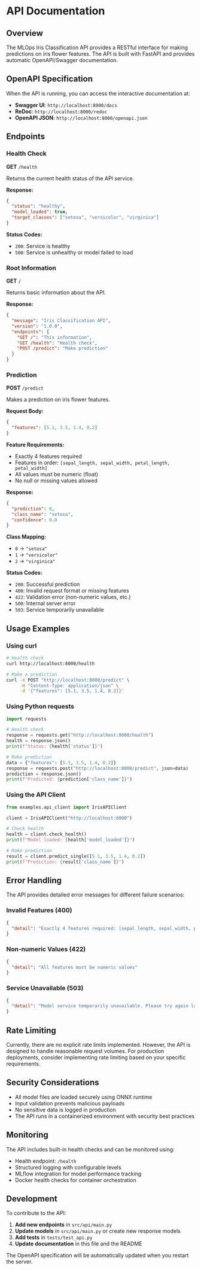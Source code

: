 # API Documentation

## Overview

The MLOps Iris Classification API provides a RESTful interface for making predictions on iris flower features. The API is built with FastAPI and provides automatic OpenAPI/Swagger documentation.

## OpenAPI Specification

When the API is running, you can access the interactive documentation at:

- **Swagger UI**: `http://localhost:8000/docs`
- **ReDoc**: `http://localhost:8000/redoc`
- **OpenAPI JSON**: `http://localhost:8000/openapi.json`

## Endpoints

### Health Check

**GET** `/health`

Returns the current health status of the API service.

**Response:**

```json
{
  "status": "healthy",
  "model_loaded": true,
  "target_classes": ["setosa", "versicolor", "virginica"]
}
```

**Status Codes:**

- `200`: Service is healthy
- `500`: Service is unhealthy or model failed to load

### Root Information

**GET** `/`

Returns basic information about the API.

**Response:**

```json
{
  "message": "Iris Classification API",
  "version": "1.0.0",
  "endpoints": {
    "GET /": "This information",
    "GET /health": "Health check",
    "POST /predict": "Make prediction"
  }
}
```

### Prediction

**POST** `/predict`

Makes a prediction on iris flower features.

**Request Body:**

```json
{
  "features": [5.1, 3.5, 1.4, 0.2]
}
```

**Feature Requirements:**

- Exactly 4 features required
- Features in order: `[sepal_length, sepal_width, petal_length, petal_width]`
- All values must be numeric (float)
- No null or missing values allowed

**Response:**

```json
{
  "prediction": 0,
  "class_name": "setosa",
  "confidence": 0.0
}
```

**Class Mapping:**

- `0` → `"setosa"`
- `1` → `"versicolor"`
- `2` → `"virginica"`

**Status Codes:**

- `200`: Successful prediction
- `400`: Invalid request format or missing features
- `422`: Validation error (non-numeric values, etc.)
- `500`: Internal server error
- `503`: Service temporarily unavailable

## Usage Examples

### Using curl

```bash
# Health check
curl http://localhost:8000/health

# Make a prediction
curl -X POST "http://localhost:8000/predict" \
     -H "Content-Type: application/json" \
     -d '{"features": [5.1, 3.5, 1.4, 0.2]}'
```

### Using Python requests

```python
import requests

# Health check
response = requests.get("http://localhost:8000/health")
health = response.json()
print(f"Status: {health['status']}")

# Make prediction
data = {"features": [5.1, 3.5, 1.4, 0.2]}
response = requests.post("http://localhost:8000/predict", json=data)
prediction = response.json()
print(f"Predicted: {prediction['class_name']}")
```

### Using the API Client

```python
from examples.api_client import IrisAPIClient

client = IrisAPIClient("http://localhost:8000")

# Check health
health = client.check_health()
print(f"Model loaded: {health['model_loaded']}")

# Make prediction
result = client.predict_single([5.1, 3.5, 1.4, 0.2])
print(f"Prediction: {result['class_name']}")
```

## Error Handling

The API provides detailed error messages for different failure scenarios:

### Invalid Features (400)

```json
{
  "detail": "Exactly 4 features required: [sepal_length, sepal_width, petal_length, petal_width]"
}
```

### Non-numeric Values (422)

```json
{
  "detail": "All features must be numeric values"
}
```

### Service Unavailable (503)

```json
{
  "detail": "Model service temporarily unavailable. Please try again later."
}
```

## Rate Limiting

Currently, there are no explicit rate limits implemented. However, the API is designed to handle reasonable request volumes. For production deployments, consider implementing rate limiting based on your specific requirements.

## Security Considerations

- All model files are loaded securely using ONNX runtime
- Input validation prevents malicious payloads
- No sensitive data is logged in production
- The API runs in a containerized environment with security best practices

## Monitoring

The API includes built-in health checks and can be monitored using:

- Health endpoint: `/health`
- Structured logging with configurable levels
- MLflow integration for model performance tracking
- Docker health checks for container orchestration

## Development

To contribute to the API:

1. **Add new endpoints** in `src/api/main.py`
2. **Update models** in `src/api/main.py` or create new response models
3. **Add tests** in `tests/test_api.py`
4. **Update documentation** in this file and the README

The OpenAPI specification will be automatically updated when you restart the server.
